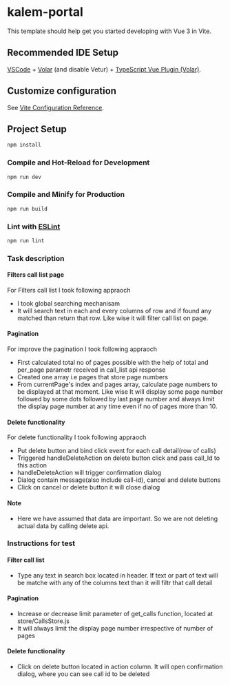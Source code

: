 # kalem-portal

This template should help get you started developing with Vue 3 in Vite.

## Recommended IDE Setup

[VSCode](https://code.visualstudio.com/) + [Volar](https://marketplace.visualstudio.com/items?itemName=Vue.volar) (and disable Vetur) + [TypeScript Vue Plugin (Volar)](https://marketplace.visualstudio.com/items?itemName=Vue.vscode-typescript-vue-plugin).

## Customize configuration

See [Vite Configuration Reference](https://vitejs.dev/config/).

## Project Setup

```sh
npm install
```

### Compile and Hot-Reload for Development

```sh
npm run dev
```

### Compile and Minify for Production

```sh
npm run build
```

### Lint with [ESLint](https://eslint.org/)

```sh
npm run lint
```

### Task description

#### Filters call list page

For Filters call list I took following appraoch

- I took global searching mechanisam
- It will search text in each and every columns of row and if found any matched than return that row. Like wise it will filter call list on page.

#### Pagination

For improve the pagination I took following appraoch

- First calculated total no of pages possible with the help of total and per_page parametr received in call_list api response
- Created one array i.e pages that store page numbers
- From currentPage's index and pages array, calculate page numbers to be displayed at that moment.
  Like wise It will display some page number followed by some dots followed by last page number and always limit the display page number at any time even if no of pages more than 10.

#### Delete functionality

For delete functionality I took following appraoch

- Put delete button and bind click event for each call detail(row of calls)
- Triggered handleDeleteAction on delete button click and pass call_Id to this action
- handleDeleteAction will trigger confirmation dialog
- Dialog contain message(also include call-id), cancel and delete buttons
- Click on cancel or delete button it will close dialog

#### Note

- Here we have assumed that data are important. So we are not deleting actual data by calling delete api.

### Instructions for test

#### Filter call list

- Type any text in search box located in header. If text or part of text will be matche with any of the columns text than it will filtr that call detail

#### Pagination

- Increase or decrease limit parameter of get_calls function, located at store/CallsStore.js
- It will always limit the display page number irrespective of number of pages

#### Delete functionality

- Click on delete button located in action column. It will open confirmation dialog, where you can see call id to be deleted
